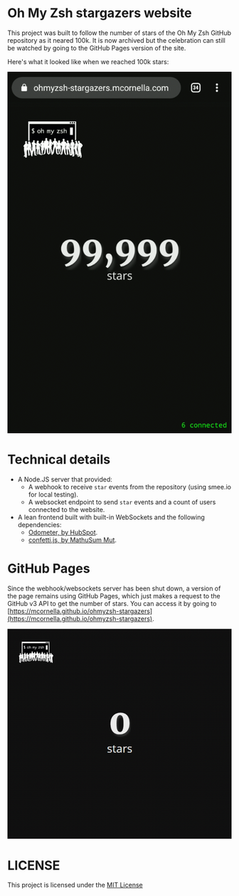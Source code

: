 # Oh My Zsh stargazers website

This project was built to follow the number of stars of the Oh My Zsh GitHub repository as it neared 100k.
It is now archived but the celebration can still be watched by going to the GitHub Pages version of the site.

Here's what it looked like when we reached 100k stars:

![Recording of 100k stars reached](./images/websockets.gif)


# Technical details

- A Node.JS server that provided:
  - A webhook to receive `star` events from the repository (using smee.io for local testing).
  - A websocket endpoint to send `star` events and a count of users connected to the website.
- A lean frontend built with built-in WebSockets and the following dependencies:
  - [Odometer, by HubSpot](https://github.com/HubSpot/odometer).
  - [confetti.js, by MathuSum Mut](https://github.com/mathusummut/confetti.js/).


# GitHub Pages

Since the webhook/websockets server has been shut down, a version of the page remains using GitHub Pages,
which just makes a request to the GitHub v3 API to get the number of stars. You can access it by going to
[https://mcornella.github.io/ohmyzsh-stargazers](https://mcornella.github.io/ohmyzsh-stargazers).

![Recording of GitHub Pages version](./images/ghpages.gif)


# LICENSE

This project is licensed under the [MIT License](./LICENSE.txt)
